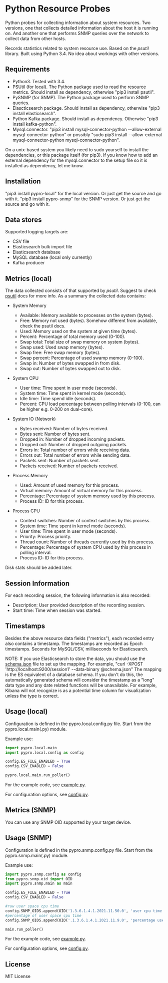 Python Resource Probes
======================

Python probes for collecting information about system resources.
Two versions, one that collects detailed information about the host it is running on.
And another one that performs SNMP queries over the network to collect data from other hosts.

Records statistics related to system resource use. Based on the *psutil* library.
Built using Python 3.4. No idea about workings with other versions.

Requirements
------------
- Python3. Tested with 3.4.
- PSUtil (for local). The Python package used to read the resource metrics. Should install as dependency, otherwise "pip3 install psutil".
- PySNMP (for SNMP). The Python package used to perform SNMP queries.
- Elascticsearch package. Should install as dependency, otherwise "pip3 install elasticsearch".
- Python Kafka package. Should install as dependency. Otherwise "pip3 install kafka-python".
- Mysql.connector. "pip3 install mysql-connector-python --allow-external mysql-connector-python" or possibly
"sudo pip3 install --allow-external mysql-connector-python mysql-connector-python".

On a unix-based system you likely need to sudo yourself to install the dependencies, or this package itself (for pip3).
If you know how to add an external dependency for the mysql.connector to the setup file so it is installed as dependency, let me know.

Installation
------------
"pip3 install pypro-local" for the local version. Or just get the source and go with it.
"pip3 install pypro-snmp" for the SNMP version. Or just get the source and go with it.

Data stores
-----------
Supported logging targets are:
- CSV file
- Elasticsearch bulk import file
- Elasticsearch database
- MySQL database (local only currently)
- Kafka producer

Metrics (local)
---------------
The data collected consists of that supported by *psutil*.
Suggest to check [psutil](http://pythonhosted.org/psutil/) docs for more info.
As a summary the collected data contains:

- System Memory
  - Available: Memory available to processes on the system (bytes).
  - Free: Memory not used (bytes). Somehow different from available, check the psutil docs.
  - Used: Memory used on the system at given time (bytes).
  - Percent: Percentage of total memory used (0-100).
  - Swap total: Total size of swap memory on system (bytes).
  - Swap used: Used swap memory (bytes).
  - Swap free: Free swap memory (bytes).
  - Swap percent: Percentage of used swamp memory (0-100).
  - Swap in: Number of bytes swapped in from disk.
  - Swap out: Number of bytes swapped out to disk.

- System CPU
  - User time: Time spent in user mode (seconds).
  - System time: Time spent in kernel mode (seconds).
  - Idle time: Time spend idle (seconds).
  - Percent: CPU load percentage between polling intervals (0-100, can be higher e.g. 0-200 on dual-core).

- System IO (Network)
  - Bytes received: Number of bytes received.
  - Bytes sent: Number of bytes sent.
  - Dropped in: Number of dropped incoming packets.
  - Dropped out: Number of dropped outgoing packets.
  - Errors in: Total number of errors while receiving data.
  - Errors out: Total number of errors while sending data.
  - Packets sent: Number of packets sent.
  - Packets received: Number of packets received.

- Process Memory
  - Used: Amount of used memory for this process.
  - Virtual memory: Amount of virtual memory for this process.
  - Percentage: Percentage of system memory used by this process.
  - Process ID: ID for this process.

- Process CPU
  - Context switches: Number of context switches by this process.
  - System time: Time spent in kernel mode (seconds).
  - User time: Time spent in user mode (seconds).
  - Priority: Process priority.
  - Thread count: Number of threads currently used by this process.
  - Percentage: Percentage of system CPU used by this process in polling interval.
  - Process ID: ID for this process.

Disk stats should be added later.

Session Information
-------------------
For each recording session, the following information is also recorded:
- Description: User provided description of the recording session.
- Start time: Time when session was started.

Timestamps
----------
Besides the above resource data fields ("metrics"), each recorded entry also contains a timestamp.
The timestamps are recorded as Epoch timestamps.
Seconds for MySQL/CSV, milliseconds for Elasticsearch.

NOTE: If you use Elasticsearch to store the data, you should use the
[schema.json](https://github.com/mukatee/pypro/blob/master/src/schema.json) file to set up the mapping.
For example, "curl -XPOST 'http://localhost:9200/session1' --data-binary @schema.json"
The mapping is the ES equivalent of a database schema.
If you don't do this, the automatically generated schema will consider the timestamp as a "long" data type and
any date related functions will be unavailable.
For example, Kibana will not recognize is as a potential time column for visualization unless the type is correct.

Usage (local)
-------------
Configuration is defined in the pypro.local.config.py file.
Start from the pypro.local.main(.py) module.

Example use:

```python
import pypro.local.main
import pypro.local.config as config

config.ES_FILE_ENABLED = True
config.CSV_ENABLED = False

pypro.local.main.run_poller()
```

For the example code, see [example.py](https://github.com/mukatee/pypro/blob/master/src/pypro/local/example.py).

For configuration options, see [config.py](https://github.com/mukatee/pypro/blob/master/src/pypro/local/config.py).

Metrics (SNMP)
--------------

You can use any SNMP OID supported by your target device.

Usage (SNMP)
------------
Configuration is defined in the pypro.snmp.config.py file.
Start from the pypro.snmp.main(.py) module.

Example use:

```python
import pypro.snmp.config as config
from pypro.snmp.oid import OID
import pypro.snmp.main as main

config.ES_FILE_ENABLED = True
config.CSV_ENABLED = False

#raw user space cpu time
config.SNMP_OIDS.append(OID('1.3.6.1.4.1.2021.11.50.0', 'user cpu time', 'public', '192.168.2.1', 161, 'router', True))
#percentage of user space cpu time
config.SNMP_OIDS.append(OID('.1.3.6.1.4.1.2021.11.9.0', 'percentage user cpu time', 'public', '192.168.2.1', 161, 'router', True))

main.run_poller()
```

For the example code, see [example.py](https://github.com/mukatee/pypro/blob/master/src/pypro/snmp/example.py).

For configuration options, see [config.py](https://github.com/mukatee/pypro/blob/master/src/pypro/snmp/config.py).


License
-------

MIT License


